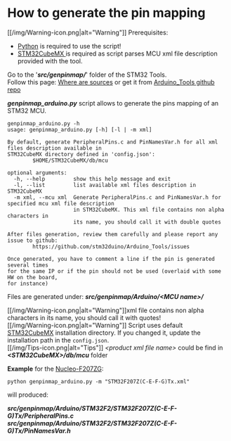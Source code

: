 # How to generate the pin mapping

[[/img/Warning-icon.png|alt="Warning"]] Prerequisites:
* [Python](https://www.python.org/) is required to use the script!
* [STM32CubeMX ](http://www.st.com/en/development-tools/stm32cubemx.html) is required as script parses MCU xml file description provided with the tool.

Go to the '_**src/genpinmap/**_' folder of the STM32 Tools.<br>
Follow this page: [Where are sources](https://github.com/stm32duino/Arduino_Core_STM32/wiki/Where-are-sources#stm32-tools-files-location)
or get it from [Arduino_Tools github repo](https://github.com/stm32duino/Arduino_Tools/tree/master/src/genpinmap)

**_genpinmap_arduino.py_** script allows to generate the pins mapping of an STM32 MCU.

```
genpinmap_arduino.py -h
usage: genpinmap_arduino.py [-h] [-l | -m xml]

By default, generate PeripheralPins.c and PinNamesVar.h for all xml files description available in
STM32CubeMX directory defined in 'config.json':
        $HOME/STM32CubeMX/db/mcu

optional arguments:
  -h, --help         show this help message and exit
  -l, --list         list available xml files description in STM32CubeMX
  -m xml, --mcu xml  Generate PeripheralPins.c and PinNamesVar.h for specified mcu xml file description
                     in STM32CubeMX. This xml file contains non alpha characters in
                     its name, you should call it with double quotes

After files generation, review them carefully and please report any issue to github:
        https://github.com/stm32duino/Arduino_Tools/issues

Once generated, you have to comment a line if the pin is generated several times
for the same IP or if the pin should not be used (overlaid with some HW on the board,
for instance)
```

Files are generated under: **_src/genpinmap/Arduino/<STM32 serie>\<MCU name\>/_**

[[/img/Warning-icon.png|alt="Warning"]]xml file contains non alpha characters in its name, you should call it with quotes!<br>
[[/img/Warning-icon.png|alt="Warning"]] Script uses default  [STM32CubeMX](http://www.st.com/en/development-tools/stm32cubemx.html) installation directory. If you changed it, update the installation path in the `config.json`.<br>
[[/img/Tips-icon.png|alt="Tips"]] _\<product xml file name\>_ could be find in **_\<STM32CubeMX\>/db/mcu_** folder<br>

**Example** for the [Nucleo-F207ZG](http://www.st.com/en/evaluation-tools/nucleo-f207zg.html):

`python genpinmap_arduino.py -m "STM32F207Z(C-E-F-G)Tx.xml"`

will produced:

**_src/genpinmap/Arduino/STM32F2/STM32F207Z(C-E-F-G)Tx/PeripheralPins.c_**<br>
**_src/genpinmap/Arduino/STM32F2/STM32F207Z(C-E-F-G)Tx/PinNamesVar.h_**<br>